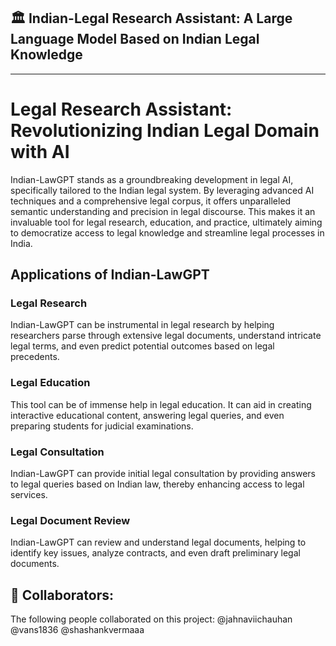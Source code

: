## 🏛️ Indian-Legal Research Assistant: A Large Language Model Based on Indian Legal Knowledge
---

# Legal Research Assistant: Revolutionizing Indian Legal Domain with AI

Indian-LawGPT stands as a groundbreaking development in legal AI, specifically tailored to the Indian legal system. By leveraging advanced AI techniques and a comprehensive legal corpus, it offers unparalleled semantic understanding and precision in legal discourse. This makes it an invaluable tool for legal research, education, and practice, ultimately aiming to democratize access to legal knowledge and streamline legal processes in India.

## Applications of Indian-LawGPT

### Legal Research

Indian-LawGPT can be instrumental in legal research by helping researchers parse through extensive legal documents, understand intricate legal terms, and even predict potential outcomes based on legal precedents.

### Legal Education

This tool can be of immense help in legal education. It can aid in creating interactive educational content, answering legal queries, and even preparing students for judicial examinations.

### Legal Consultation

Indian-LawGPT can provide initial legal consultation by providing answers to legal queries based on Indian law, thereby enhancing access to legal services.

### Legal Document Review

Indian-LawGPT can review and understand legal documents, helping to identify key issues, analyze contracts, and even draft preliminary legal documents.

## 👥 Collaborators:

The following people collaborated on this project: @jahnaviichauhan @vans1836 @shashankvermaaa

